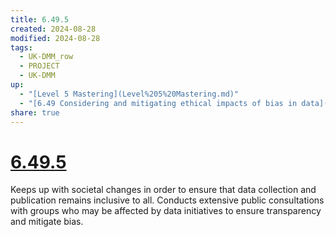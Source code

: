 ```yaml
---
title: 6.49.5
created: 2024-08-28
modified: 2024-08-28
tags:
  - UK-DMM_row
  - PROJECT
  - UK-DMM
up:
  - "[Level 5 Mastering](Level%205%20Mastering.md)"
  - "[6.49 Considering and mitigating ethical impacts of bias in data](6.49%20Considering%20and%20mitigating%20ethical%20impacts%20of%20bias%20in%20data.md)"
share: true
---
```

# [6.49.5](6.49.5.md)

Keeps up with societal changes in order to ensure that data collection and publication remains inclusive to all. Conducts extensive public consultations with groups who may be affected by data initiatives to ensure transparency and mitigate bias.
